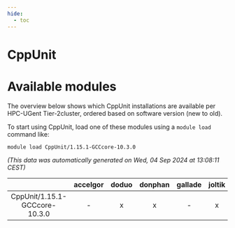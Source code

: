```yaml
---
hide:
  - toc
---
```


CppUnit
=======

# Available modules


The overview below shows which CppUnit installations are available per HPC-UGent Tier-2cluster, ordered based on software version (new to old).

To start using CppUnit, load one of these modules using a `module load` command like:

```shell
module load CppUnit/1.15.1-GCCcore-10.3.0
```

*(This data was automatically generated on Wed, 04 Sep 2024 at 13:08:11 CEST)*  

| |accelgor|doduo|donphan|gallade|joltik|shinx|skitty|
| :---: | :---: | :---: | :---: | :---: | :---: | :---: | :---: |
|CppUnit/1.15.1-GCCcore-10.3.0|-|x|x|-|x|-|x|
